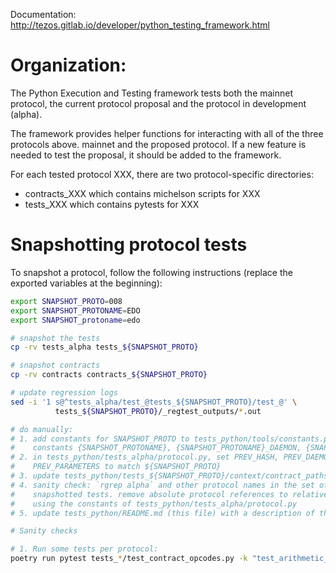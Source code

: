 Documentation: http://tezos.gitlab.io/developer/python_testing_framework.html

# Organization:

The Python Execution and Testing framework tests both the mainnet
protocol, the current protocol proposal and the protocol in development (alpha).

The framework provides helper functions for interacting with all of
the three protocols above.  mainnet and the proposed protocol. If a
new feature is needed to test the proposal, it should be added to the
framework.

For each tested protocol XXX, there are two protocol-specific directories:
 - contracts_XXX which contains michelson scripts for XXX
 - tests_XXX which contains pytests for XXX

# Snapshotting protocol tests

To snapshot a protocol, follow the following instructions
(replace the exported variables at the beginning):

```bash
export SNAPSHOT_PROTO=008
export SNAPSHOT_PROTONAME=EDO
export SNAPSHOT_protoname=edo

# snapshot the tests
cp -rv tests_alpha tests_${SNAPSHOT_PROTO}

# snapshot contracts
cp -rv contracts contracts_${SNAPSHOT_PROTO}

# update regression logs
sed -i '1 s@^tests_alpha/test_@tests_${SNAPSHOT_PROTO}/test_@' \
          tests_${SNAPSHOT_PROTO}/_regtest_outputs/*.out

# do manually:
# 1. add constants for SNAPSHOT_PROTO to tests_python/tools/constants.py, e.g. add the
#    constants {SNAPSHOT_PROTONAME}, {SNAPSHOT_PROTONAME}_DAEMON, {SNAPSHOT_PROTONAME}_PARAMETERS
# 2. in tests_python/tests_alpha/protocol.py, set PREV_HASH, PREV_DAEMON, and
#    PREV_PARAMETERS to match ${SNAPSHOT_PROTO}
# 3. update tests_python/tests_${SNAPSHOT_PROTO}/context/contract_paths.py
# 4. sanity check: `rgrep alpha` and other protocol names in the set of
#    snapshotted tests. remove absolute protocol references to relative ones
#    using the constants of tests_python/tests_alpha/protocol.py
# 5. update tests_python/README.md (this file) with a description of the new folders.

# Sanity checks

# 1. Run some tests per protocol:
poetry run pytest tests_*/test_contract_opcodes.py -k "test_arithmetic_overflow"
```
